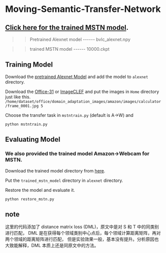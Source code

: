 # Moving-Semantic-Transfer-Network

## [Click here for the trained MSTN model](https://drive.google.com/drive/folders/1o10GWduF3QI7p55x14YwyYxykjEPi8Jz?usp=sharing).

>>Pretrained Alexnet model    ------ bvlc_alexnet.npy

>>trained MSTN model          ------ 10000.ckpt

## Training Model

Download the [pretrained Alexnet Model](https://drive.google.com/drive/folders/1o10GWduF3QI7p55x14YwyYxykjEPi8Jz?usp=sharing) and add the model to `alexnet` directory.

Download the [Office-31](https://cs.stanford.edu/~jhoffman/domainadapt/#datasets_code) or [ImageCLEF](https://drive.google.com/file/d/0B9kJH0-rJ2uRS3JILThaQXJhQlk/view?usp=sharing) and put the images in `Home` directory just like this.
```/home/dataset/office/domain_adaptation_images/amazon/images/calculator/frame_0001.jpg 5```

Choose the transfer task in `mstntrain.py` (default is A->W) and

```
python mstntrain.py
```

## Evaluating Model

### We also provided the trained model Amazon->Webcam for MSTN. 

Download the trained model directory from [here](https://drive.google.com/drive/folders/1o10GWduF3QI7p55x14YwyYxykjEPi8Jz?usp=sharing).

Put the `trained_mstn_model` directory in `alexnet` directory.

Restore the model and evaluate it.

```
python restore_mstn.py

```

## note

这里的代码添加了 distance matrix loss (DML)，原文中是对 S 和 T 中的同类别进行匹配，
DML 是在获得每个领域类别中心点后，每个领域计算距离矩阵，再对两个领域的距离矩阵进行匹配，
但是实验效果一般，基本没有提升。分析原因也大致能解释，DML 本质上还是同原文中的方法。
